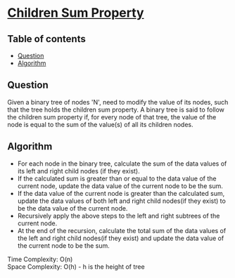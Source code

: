 # [Children Sum Property](https://www.codingninjas.com/studio/problems/children-sum-property_8230711?challengeSlug=striver-sde-challenge&leftPanelTab=0)

## Table of contents

- [Question](#question)
- [Algorithm](#algorithm)

## Question
Given a binary tree of nodes 'N', need to modify the value of its nodes, such that the tree holds the children sum property. A binary tree is said to follow the children sum property if, for every node of that tree, the value of the node is equal to the sum of the value(s) of all its children nodes.

## Algorithm
- For each node in the binary tree, calculate the sum of the data values of its left and right child nodes (if they exist).
- If the calculated sum is greater than or equal to the data value of the current node, update the data value of the current node to be the sum.
- If the data value of the current node is greater than the calculated sum, update the data values of both left and right child nodes(if they exist) to be the data value of the current node.
- Recursively apply the above steps to the left and right subtrees of the current node.
- At the end of the recursion, calculate the total sum of the data values of the left and right child nodes(if they exist) and update the data value of the current node to be the sum.

Time Complexity: O(n) </br>
Space Complexity: O(h) - h is the height of tree